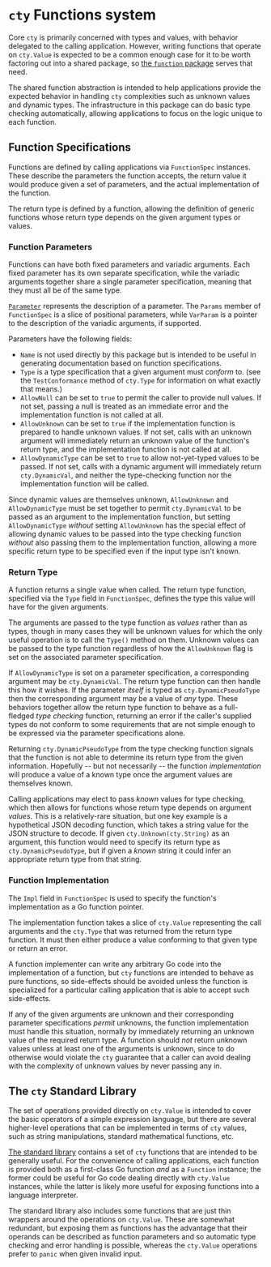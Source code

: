 # `cty` Functions system

Core `cty` is primarily concerned with types and values, with behavior
delegated to the calling application. However, writing functions that operate
on `cty.Value` is expected to be a common enough case for it to be worth
factoring out into a shared package, so
[the `function` package](https://godoc.org/github.com/zclconf/go-cty/cty/function)
serves that need.

The shared function abstraction is intended to help applications provide the
expected behavior in handling `cty` complexities such as unknown values and
dynamic types. The infrastructure in this package can do basic type checking
automatically, allowing applications to focus on the logic unique to each
function.

## Function Specifications

Functions are defined by calling applications via `FunctionSpec` instances.
These describe the parameters the function accepts, the return value it would
produce given a set of parameters, and the actual implementation of the
function.

The return type is defined by a function, allowing the definition of generic
functions whose return type depends on the given argument types or values.

### Function Parameters

Functions can have both fixed parameters and variadic arguments. Each fixed
parameter has its own separate specification, while the variadic arguments
together share a single parameter specification, meaning that they must
all be of the same type.

[`Parameter`](https://godoc.org/github.com/zclconf/go-cty/cty/function#Parameter)
represents the description of a parameter. The `Params` member of
`FunctionSpec` is a slice of positional parameters, while `VarParam` is
a pointer to the description of the variadic arguments, if supported.

Parameters have the following fields:

* `Name` is not used directly by this package but is intended to be useful
  in generating documentation based on function specifications.
* `Type` is a type specification that a given argument must _conform_ to.
  (see the `TestConformance` method of `cty.Type` for information on
  what exactly that means.)
* `AllowNull` can be set to `true` to permit the caller to provide null values.
  If not set, passing a null is treated as an immediate error and the
  implementation function is not called at all.
* `AllowUnknown` can be set to `true` if the implementation function is
  prepared to handle unknown values. If not set, calls with an unknown argument
  will immediately return an unknown value of the function's return type,
  and the implementation function is not called at all.
* `AllowDynamicType` can be set to `true` to allow not-yet-typed values to be
  passed. If not set, calls with a dynamic argument will immediately return
  `cty.DynamicVal`, and neither the type-checking function nor the
  implementation function will be called.

Since dynamic values are themselves unknown, `AllowUnknown` and
`AllowDynamicType` must be set together to permit `cty.DynamicVal` to be
passed as an argument to the implementation function, but setting
`AllowDynamicType` _without_ setting `AllowUnknown` has the special effect
of allowing dynamic values to be passed into the type checking function
_without_ also passing them to the implementation function, allowing a more
specific return type to be specified even if the input type isn't
known.

### Return Type

A function returns a single value when called. The return type function,
specified via the `Type` field in `FunctionSpec`, defines the type this
value will have for the given arguments.

The arguments are passed to the type function as _values_ rather than as
types, though in many cases they will be unknown values for which the only
useful operation is to call the `Type()` method on them. Unknown values
can be passed to the type function regardless of how the `AllowUnknown`
flag is set on the associated parameter specification.

If `AllowDynamicType` is set on a parameter specification, a corresponding
argument may be `cty.DynamicVal`. The return type function can then handle
this how it wishes. If the parameter _itself_ is typed as
`cty.DynamicPseudoType` then the corresponding argument may be a value of
_any_ type. These behaviors together allow the return type function to behave
as a full-fledged _type checking_ function, returning an error if the caller's
supplied types do not conform to some requirements that are not simple enough
to be expressed via the parameter specifications alone.

Returning `cty.DynamicPseudoType` from the type checking function signals that
the function is not able to determine its return type from the given
information. Hopefully -- but not necessarily -- the function _implementation_
will produce a value of a known type once the argument values are themselves
known.

Calling applications may elect to pass _known_ values for type checking, which
then allows for functions whose return type depends on argument _values_.
This is a relatively-rare situation, but one key example is a hypothetical
JSON decoding function, which takes a string value for the JSON structure to
decode. If given `cty.Unknown(cty.String)` as an argument, this function would
need to specify its return type as `cty.DynamicPseudoType`, but if given
a _known_ string it could infer an appropriate return type from that string.

### Function Implementation

The `Impl` field in `FunctionSpec` is used to specify the function's
implementation as a Go function pointer.

The implementation function takes a slice of `cty.Value` representing the
call arguments and the `cty.Type` that was returned from the return type
function. It must then either produce a value conforming to that given type
or return an error.

A function implementer can write any arbitrary Go code into the implementation
of a function, but `cty` functions are intended to behave as pure functions,
so side-effects should be avoided unless the function is specialized for a
particular calling application that is able to accept such side-effects.

If any of the given arguments are unknown and their corresponding parameter
specifications _permit_ unknowns, the function implementation must handle
this situation, normally by immediately returning an unknown value of the
required return type. A function should _not_ return unknown values unless
at least one of the arguments is unknown, since to do otherwise would
violate the `cty` guarantee that a caller can avoid dealing with the
complexity of unknown values by never passing any in.

## The `cty` Standard Library

The set of operations provided directly on `cty.Value` is intended to cover
the basic operators of a simple expression language, but there are several
higher-level operations that can be implemented in terms of `cty` values,
such as string manipulations, standard mathematical functions, etc.

[The standard library](https://godoc.org/github.com/zclconf/go-cty/cty/function/stdlib)
contains a set of `cty` functions that are intended to be generally useful.
For the convenience of calling applications, each function is provided both
as a first-class Go function _and_ as a `Function` instance; the former
could be useful for Go code dealing directly with `cty.Value` instances,
while the latter is likely more useful for exposing functions into a
language interpreter.

The standard library also includes some functions that are just thin wrappers
around the operations on `cty.Value`. These are somewhat redundant, but
exposing them as functions has the advantage that their operands can be
described as function parameters and so automatic type checking and error
handling is possible, whereas the `cty.Value` operations prefer to `panic`
when given invalid input.
